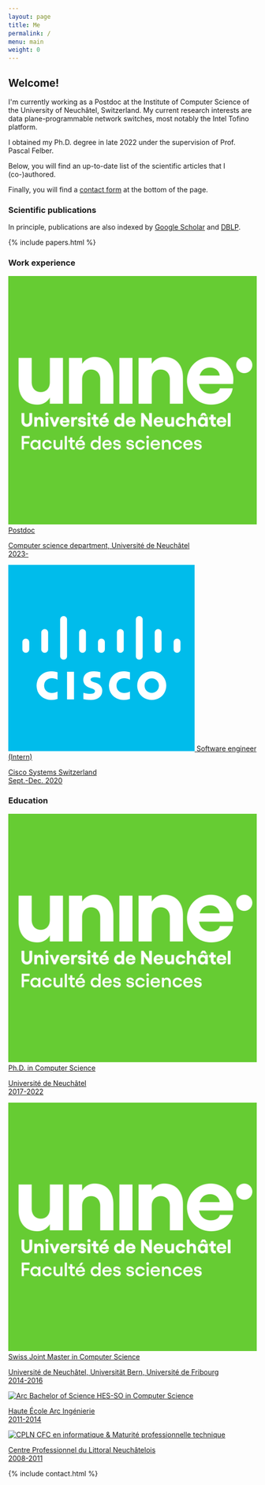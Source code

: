 ```yaml
---
layout: page
title: Me
permalink: /
menu: main
weight: 0
---
```


## Welcome!

I'm currently working as a Postdoc at the Institute of Computer Science of the University of Neuchâtel, Switzerland.
My current research interests are data plane-programmable network switches, most notably the Intel Tofino platform.

I obtained my Ph.D. degree in late 2022 under the supervision of Prof. Pascal Felber.

Below, you will find an up-to-date list of the scientific articles that I (co-)authored.

Finally, you will find a [contact form](#contact-form) at the bottom of the page.

### Scientific publications

In principle, publications are also indexed by [Google Scholar](https://scholar.google.fr/citations?user=K1yM-cYAAAAJ) and [DBLP](https://dblp.org/pers/hd/v/Vaucher:S=eacute=bastien).

{% include papers.html %}

### Work experience

<div class="collection">
    <a href="https://www.unine.ch/iiun" class="collection-item avatar">
        <img src="images/unine.svg" alt="UniNE" class="circle">
        <span class="title">Postdoc</span>
        <p>Computer science department, Université de Neuchâtel<br/>2023-</p>
    </a>
    <a href="https://www.cisco.com/" class="collection-item avatar">
        <img src="images/cisco.svg" alt="Cisco" class="circle">
        <span class="title">Software engineer (Intern)</span>
        <p>Cisco Systems Switzerland<br/>Sept.-Dec.&nbsp;2020</p>
    </a>
</div>

### Education

<div class="collection">
    <a href="https://www.unine.ch/iiun" class="collection-item avatar">
        <img src="images/unine.svg" alt="UniNE" class="circle">
        <span class="title">Ph.D. in Computer Science</span>
        <p>Université de Neuchâtel<br/>2017-2022</p>
    </a>
    <a href="https://mcs.unibnf.ch/" class="collection-item avatar">
        <img src="images/unine.svg" alt="UniNE" class="circle">
        <span class="title">Swiss Joint Master in Computer Science</span>
        <p>Université de Neuchâtel, Universität Bern, Université de Fribourg<br/>2014-2016</p>
    </a>
    <a href="https://www.he-arc.ch/ingenierie" class="collection-item avatar">
        <img src="images/arc.png" alt="Arc" class="circle">
        <span class="title">Bachelor of Science HES-SO in Computer Science</span>
        <p>Haute École Arc Ingénierie<br/>2011-2014</p>
    </a>
    <a href="https://www.cpne.ch/" class="collection-item avatar">
        <img src="images/cpln.png" alt="CPLN" class="circle">
        <span class="title">CFC en informatique &amp; Maturité professionnelle technique</span>
        <p>Centre Professionnel du Littoral Neuchâtelois<br/>2008-2011</p>
    </a>
</div>

{% include contact.html %}

